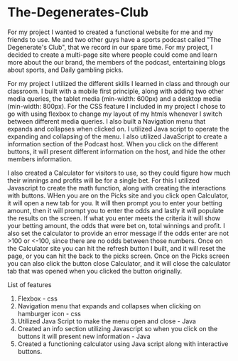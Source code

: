 # The-Degenerates-Club

For my project I wanted to created a functional website for me and my friends to use.  Me and two other guys have a sports podcast called "The Degenerate's Club", that we record in our spare time.  For my project, I decided to create a multi-page site where people could come and learn more about the our brand, the members of the podcast, entertaining blogs about sports, and Daily gambling picks. 

For my project I utilized the different skills I learned in class and through our classroom.  I built with a mobile first principle, along with adding two other media queries, the tablet media (min-width: 600px) and a desktop media (min-width: 800px).  For the CSS feature I included in my project I chose to go with using flexbox to change my layout of my htmls whenever I switch between different media queries.  I also built a Navigation menu that expands and collapses when clicked on.  I utilized Java script to operate the expanding and collapsing of the menu. I also utilized JavaScript to create a information section of the Podcast host.  When you click on the different buttons, it will present different information on the host, and hide the other members information. 

I also created a Calculator for visitors to use, so they could figure how much their winnings and profits will be for a single bet.  For this I utilized Javascript to create the math function, along with creating the interactions with buttons.  WHen you are on the Picks site and you click open Calculator, it will open a new tab for you.  It will then prompt you to enter your betting amount, then it will prompt you to enter the odds and lastly it will populate the results on the screen.  If what you enter meets the criteria it will show your betting amount, the odds that were bet on, total winnings and profit.  I also set the calculator to provide an error message if the odds enter are not >100 or <-100, since there are no odds between those numbers.  Once on the Calculator site you can hit the refresh button I built, and it will reset the page, or you can hit the back to the picks screen.  Once on the Picks screen you can also click the button close Calculator, and it will close the calculator tab that was opened when you clicked the button originally. 


List of features
1. Flexbox - css
2. Navigation menu that expands and collapses when clicking on hamburger icon - css 
3. Utilized Java Script to make the menu open and close - Java
4. Created an info section utilizing Javascript so when you click on the buttons it will present new information - Java
5. Created a functioning calculator using Java script along with interactive buttons. 

